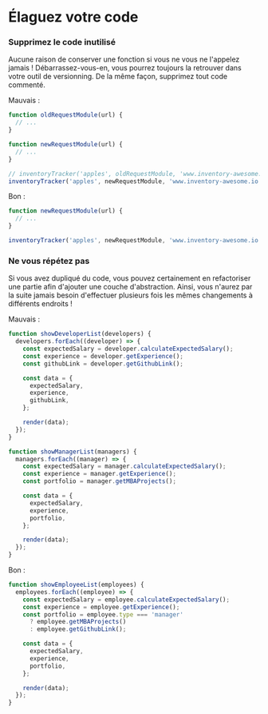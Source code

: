 # Élaguez votre code

### Supprimez le code inutilisé

Aucune raison de conserver une fonction si vous ne vous ne l'appelez jamais !
Débarrassez-vous-en, vous pourrez toujours la retrouver dans votre outil de versionning.
De la même façon, supprimez tout code commenté.

Mauvais :

```js
function oldRequestModule(url) {
  // ...
}

function newRequestModule(url) {
  // ...
}

// inventoryTracker('apples', oldRequestModule, 'www.inventory-awesome.io');
inventoryTracker('apples', newRequestModule, 'www.inventory-awesome.io');
```

Bon :

```js
function newRequestModule(url) {
  // ...
}

inventoryTracker('apples', newRequestModule, 'www.inventory-awesome.io');
```

### Ne vous répétez pas

Si vous avez dupliqué du code, vous pouvez certainement en refactoriser une partie
afin d'ajouter une couche d'abstraction. Ainsi, vous n'aurez par la suite jamais
besoin d'effectuer plusieurs fois les mêmes changements à différents endroits !

Mauvais :

```js
function showDeveloperList(developers) {
  developers.forEach((developer) => {
    const expectedSalary = developer.calculateExpectedSalary();
    const experience = developer.getExperience();
    const githubLink = developer.getGithubLink();

    const data = {
      expectedSalary,
      experience,
      githubLink,
    };

    render(data);
  });
}

function showManagerList(managers) {
  managers.forEach((manager) => {
    const expectedSalary = manager.calculateExpectedSalary();
    const experience = manager.getExperience();
    const portfolio = manager.getMBAProjects();

    const data = {
      expectedSalary,
      experience,
      portfolio,
    };

    render(data);
  });
}
```

Bon :

```js
function showEmployeeList(employees) {
  employees.forEach((employee) => {
    const expectedSalary = employee.calculateExpectedSalary();
    const experience = employee.getExperience();
    const portfolio = employee.type === 'manager'
      ? employee.getMBAProjects()
      : employee.getGithubLink();

    const data = {
      expectedSalary,
      experience,
      portfolio,
    };

    render(data);
  });
}
```

